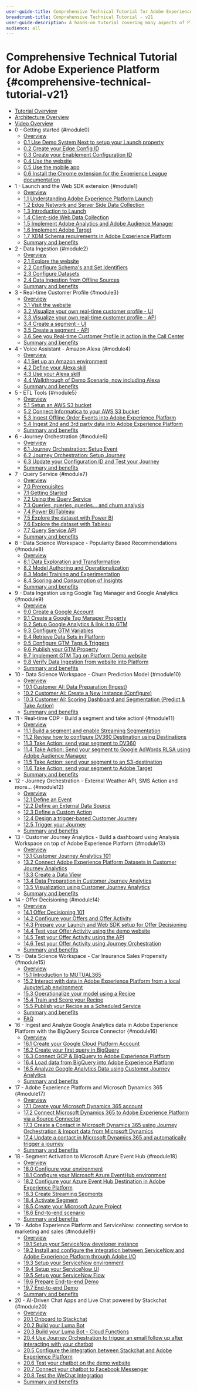 ```yaml
---
user-guide-title: Comprehensive Technical Tutorial for Adobe Experience Platform - v21
breadcrumb-title: Comprehensive Technical Tutorial - v21
user-guide-description: A hands-on tutorial covering many aspects of Platform, including connections to third-party systems.
audience: all
---
```


# Comprehensive Technical Tutorial for Adobe Experience Platform {#comprehensive-technical-tutorial-v21}

+ [Tutorial Overview](/help/tutorial-comprehensive-technical-v21/overview.md)
+ [Architecture Overview](/help/tutorial-comprehensive-technical-v21/architecture.md)
+ [Video Overview](/help/tutorial-comprehensive-technical-v21/videos.md)
+ 0 - Getting started {#module0}
  + [Overview](/help/tutorial-comprehensive-technical-v21/modules/module0/getting-started.md)
  + [0.1 Use Demo System Next to setup your Launch property](/help/tutorial-comprehensive-technical-v21/modules/module0/ex1.md)
  + [0.2 Create your Edge Config ID](/help/tutorial-comprehensive-technical-v21/modules/module0/ex2.md)
  + [0.3 Create your Enablement Configuration ID](/help/tutorial-comprehensive-technical-v21/modules/module0/ex3.md)
  + [0.4 Use the website](/help/tutorial-comprehensive-technical-v21/modules/module0/ex4.md)
  + [0.5 Use the mobile app](/help/tutorial-comprehensive-technical-v21/modules/module0/ex5.md)
  + [0.6 Install the Chrome extension for the Experience League documentation](/help/tutorial-comprehensive-technical-v21/modules/module0/ex6.md)
+ 1 - Launch and the Web SDK extension {#module1}
  + [Overview](/help/tutorial-comprehensive-technical-v21/modules/module1/data-ingestion-launch-web-sdk.md)
  + [1.1 Understanding Adobe Experience Platform Launch](/help/tutorial-comprehensive-technical-v21/modules/module1/ex1.md)
  + [1.2 Edge Network and Server Side Data Collection](/help/tutorial-comprehensive-technical-v21/modules/module1/ex2.md)
  + [1.3 Introduction to Launch](/help/tutorial-comprehensive-technical-v21/modules/module1/ex3.md)
  + [1.4 Client-side Web Data Collection](/help/tutorial-comprehensive-technical-v21/modules/module1/ex4.md)
  + [1.5 Implement Adobe Analytics and Adobe Audience Manager](/help/tutorial-comprehensive-technical-v21/modules/module1/ex5.md)
  + [1.6 Implement Adobe Target](/help/tutorial-comprehensive-technical-v21/modules/module1/ex6.md)
  + [1.7 XDM Schema requirements in Adobe Experience Platform](/help/tutorial-comprehensive-technical-v21/modules/module1/ex7.md)
  + [Summary and benefits](/help/tutorial-comprehensive-technical-v21/modules/module1/summary.md)
+ 2 - Data Ingestion {#module2}
  + [Overview](/help/tutorial-comprehensive-technical-v21/modules/module2/data-ingestion.md)
  + [2.1 Explore the website](/help/tutorial-comprehensive-technical-v21/modules/module2/ex1.md)
  + [2.2 Configure Schema's and Set Identifiers](/help/tutorial-comprehensive-technical-v21/modules/module2/ex2.md)
  + [2.3 Configure Datasets](/help/tutorial-comprehensive-technical-v21/modules/module2/ex3.md)
  + [2.4 Data Ingestion from Offline Sources](/help/tutorial-comprehensive-technical-v21/modules/module2/ex4.md)
  + [Summary and benefits](/help/tutorial-comprehensive-technical-v21/modules/module2/summary.md)
+ 3 - Real-time Customer Profile {#module3}
  + [Overview](/help/tutorial-comprehensive-technical-v21/modules/module3/real-time-customer-profile.md)
  + [3.1 Visit the website](/help/tutorial-comprehensive-technical-v21/modules/module3/ex1.md)
  + [3.2 Visualize your own real-time customer profile - UI](/help/tutorial-comprehensive-technical-v21/modules/module3/ex2.md)
  + [3.3 Visualize your own real-time customer profile - API](/help/tutorial-comprehensive-technical-v21/modules/module3/ex3.md)
  + [3.4 Create a segment - UI](/help/tutorial-comprehensive-technical-v21/modules/module3/ex4.md)
  + [3.5 Create a segment - API](/help/tutorial-comprehensive-technical-v21/modules/module3/ex5.md)
  + [3.6 See you Real-time Customer Profile in action in the Call Center](/help/tutorial-comprehensive-technical-v21/modules/module3/ex6.md)
  + [Summary and benefits](/help/tutorial-comprehensive-technical-v21/modules/module3/summary.md)
+ 4 - Voice Assistant - Amazon Alexa {#module4}
  + [Overview](/help/tutorial-comprehensive-technical-v21/modules/module4/data-ingestion-amazon-alexa.md)
  + [4.1 Set up an Amazon environment](/help/tutorial-comprehensive-technical-v21/modules/module4/ex1.md)
  + [4.2 Define your Alexa skill](/help/tutorial-comprehensive-technical-v21/modules/module4/ex2.md)
  + [4.3 Use your Alexa skill](/help/tutorial-comprehensive-technical-v21/modules/module4/ex3.md)
  + [4.4 Walkthrough of Demo Scenario, now including Alexa](/help/tutorial-comprehensive-technical-v21/modules/module4/ex4.md)
  + [Summary and benefits](/help/tutorial-comprehensive-technical-v21/modules/module4/summary.md)
+ 5 - ETL Tools {#module5}
  + [Overview](/help/tutorial-comprehensive-technical-v21/modules/module5/data-ingestion-informatica-etl.md)
  + [5.1 Setup an AWS S3 bucket](/help/tutorial-comprehensive-technical-v21/modules/module5/ex1.md)
  + [5.2 Connect Informatica to your AWS S3 bucket](/help/tutorial-comprehensive-technical-v21/modules/module5/ex2.md)
  + [5.3 Ingest Offline Order Events into Adobe Experience Platform](/help/tutorial-comprehensive-technical-v21/modules/module5/ex3.md)
  + [5.4 Ingest 2nd and 3rd party data into Adobe Experience Platform](/help/tutorial-comprehensive-technical-v21/modules/module5/ex4.md)
  + [Summary and benefits](/help/tutorial-comprehensive-technical-v21/modules/module5/summary.md)
+ 6 - Journey Orchestration {#module6}
  + [Overview](/help/tutorial-comprehensive-technical-v21/modules/module6/journey-orchestration-create-account.md)
  + [6.1 Journey Orchestration: Setup Event](/help/tutorial-comprehensive-technical-v21/modules/module6/ex1.md)
  + [6.2 Journey Orchestration: Setup Journey](/help/tutorial-comprehensive-technical-v21/modules/module6/ex2.md)
  + [6.3 Update your Configuration ID and Test your Journey](/help/tutorial-comprehensive-technical-v21/modules/module6/ex3.md)
  + [Summary and benefits](/help/tutorial-comprehensive-technical-v21/modules/module6/summary.md)
+ 7 - Query Service {#module7}
  + [Overview](/help/tutorial-comprehensive-technical-v21/modules/module7/query-service.md)
  + [7.0 Prerequisites](/help/tutorial-comprehensive-technical-v21/modules/module7/ex0.md)
  + [7.1 Getting Started](/help/tutorial-comprehensive-technical-v21/modules/module7/ex1.md)
  + [7.2 Using the Query Service](/help/tutorial-comprehensive-technical-v21/modules/module7/ex2.md)
  + [7.3 Queries, queries, queries... and churn analysis](/help/tutorial-comprehensive-technical-v21/modules/module7/ex3.md)
  + [7.4 Power BI/Tableau](/help/tutorial-comprehensive-technical-v21/modules/module7/ex4.md)
  + [7.5 Explore the dataset with Power BI](/help/tutorial-comprehensive-technical-v21/modules/module7/ex5.md)
  + [7.6 Explore the dataset with Tableau](/help/tutorial-comprehensive-technical-v21/modules/module7/ex6.md)
  + [7.7 Query Service API](/help/tutorial-comprehensive-technical-v21/modules/module7/ex7.md)
  + [Summary and benefits](/help/tutorial-comprehensive-technical-v21/modules/module7/summary.md)
+ 8 - Data Science Workspace - Popularity Based Recommendations {#module8}
  + [Overview](/help/tutorial-comprehensive-technical-v21/modules/module8/data-science-workspace-popularity-based-recommendations.md)
  + [8.1 Data Exploration and Transformation](/help/tutorial-comprehensive-technical-v21/modules/module8/ex1.md)
  + [8.2 Model Authoring and Operationalization](/help/tutorial-comprehensive-technical-v21/modules/module8/ex2.md)
  + [8.3 Model Training and Experimentation](/help/tutorial-comprehensive-technical-v21/modules/module8/ex3.md)
  + [8.4 Scoring and Consumption of Insights](/help/tutorial-comprehensive-technical-v21/modules/module8/ex4.md)
  + [Summary and benefits](/help/tutorial-comprehensive-technical-v21/modules/module8/summary.md)
+ 9 - Data Ingestion using Google Tag Manager and Google Analytics {#module9}
  + [Overview](/help/tutorial-comprehensive-technical-v21/modules/module9/data-ingestion-using-google-tag-manager-and-google-analytics.md)
  + [9.0 Create a Google Account](/help/tutorial-comprehensive-technical-v21/modules/module9/ex0.md)
  + [9.1 Create a Google Tag Manager Property](/help/tutorial-comprehensive-technical-v21/modules/module9/ex1.md)
  + [9.2 Setup Google Analytics & link it to GTM](/help/tutorial-comprehensive-technical-v21/modules/module9/ex2.md)
  + [9.3 Configure GTM Variables](/help/tutorial-comprehensive-technical-v21/modules/module9/ex3.md)
  + [9.4 Retrieve Data Sets in Platform](/help/tutorial-comprehensive-technical-v21/modules/module9/ex4.md)
  + [9.5 Configure GTM Tags & Triggers](/help/tutorial-comprehensive-technical-v21/modules/module9/ex5.md)
  + [9.6 Publish your GTM Property](/help/tutorial-comprehensive-technical-v21/modules/module9/ex6.md)
  + [9.7 Implement GTM Tag on Platform Demo website](/help/tutorial-comprehensive-technical-v21/modules/module9/ex7.md)
  + [9.8 Verify Data Ingestion from website into Platform](/help/tutorial-comprehensive-technical-v21/modules/module9/ex8.md)
  + [Summary and benefits](/help/tutorial-comprehensive-technical-v21/modules/module9/summary.md)
+ 10 - Data Science Workspace - Churn Prediction Model {#module10}
  + [Overview](/help/tutorial-comprehensive-technical-v21/modules/module10/intelligent-services.md)
  + [10.1 Customer AI: Data Preparation (Ingest)](/help/tutorial-comprehensive-technical-v21/modules/module10/ex1.md)
  + [10.2 Customer AI: Create a New Instance (Configure)](/help/tutorial-comprehensive-technical-v21/modules/module10/ex2.md)
  + [10.3 Customer AI: Scoring Dashboard and Segmentation (Predict & Take Action)](/help/tutorial-comprehensive-technical-v21/modules/module10/ex3.md)
  + [Summary and benefits](/help/tutorial-comprehensive-technical-v21/modules/module10/summary.md)
+ 11 - Real-time CDP - Build a segment and take action! {#module11}
  + [Overview](/help/tutorial-comprehensive-technical-v21/modules/module11/real-time-cdp-build-a-segment-take-action.md)
  + [11.1 Build a segment and enable Streaming Segmentation](/help/tutorial-comprehensive-technical-v21/modules/module11/ex1.md)
  + [11.2 Review how to configure DV360 Destination using Destinations](/help/tutorial-comprehensive-technical-v21/modules/module11/ex2.md)
  + [11.3 Take Action: send your segment to DV360](/help/tutorial-comprehensive-technical-v21/modules/module11/ex3.md)
  + [11.4 Take Action: Send your segment to Google AdWords RLSA using Adobe Audience Manager](/help/tutorial-comprehensive-technical-v21/modules/module11/ex4.md)
  + [11.5 Take Action: send your segment to an S3-destination](/help/tutorial-comprehensive-technical-v21/modules/module11/ex5.md)
  + [11.6 Take Action: send your segment to Adobe Target](/help/tutorial-comprehensive-technical-v21/modules/module11/ex6.md)
  + [Summary and benefits](/help/tutorial-comprehensive-technical-v21/modules/module11/summary.md)
+ 12 - Journey Orchestration - External Weather API, SMS Action and more... {#module12}
  + [Overview](/help/tutorial-comprehensive-technical-v21/modules/module12/journey-orchestration-external-weather-api-sms.md)
  + [12.1 Define an Event](/help/tutorial-comprehensive-technical-v21/modules/module12/ex1.md)
  + [12.2 Define an External Data Source](/help/tutorial-comprehensive-technical-v21/modules/module12/ex2.md)
  + [12.3 Define a Custom Action](/help/tutorial-comprehensive-technical-v21/modules/module12/ex3.md)
  + [12.4 Design a trigger-based Customer Journey](/help/tutorial-comprehensive-technical-v21/modules/module12/ex4.md)
  + [12.5 Trigger your Journey](/help/tutorial-comprehensive-technical-v21/modules/module12/ex5.md)
  + [Summary and benefits](/help/tutorial-comprehensive-technical-v21/modules/module12/summary.md)
+ 13 - Customer Journey Analytics - Build a dashboard using Analysis Workspace on top of Adobe Experience Platform {#module13}
  + [Overview](/help/tutorial-comprehensive-technical-v21/modules/module13/customer-journey-analytics-build-a-dashboard.md)
  + [13.1 Customer Journey Analytics 101](/help/tutorial-comprehensive-technical-v21/modules/module13/ex1.md)
  + [13.2 Connect Adobe Experience Platform Datasets in Customer Journey Analytics](/help/tutorial-comprehensive-technical-v21/modules/module13/ex2.md)
  + [13.3 Create a Data View](/help/tutorial-comprehensive-technical-v21/modules/module13/ex3.md)
  + [13.4 Data Preparation in Customer Journey Analytics](/help/tutorial-comprehensive-technical-v21/modules/module13/ex4.md)
  + [13.5 Visualization using Customer Journey Analytics](/help/tutorial-comprehensive-technical-v21/modules/module13/ex5.md)
  + [Summary and benefits](/help/tutorial-comprehensive-technical-v21/modules/module13/summary.md)
+ 14 - Offer Decisioning {#module14}
  + [Overview](/help/tutorial-comprehensive-technical-v21/modules/module14/offer-decisioning.md)
  + [14.1 Offer Decisioning 101](/help/tutorial-comprehensive-technical-v21/modules/module14/ex1.md)
  + [14.2 Configure your Offers and Offer Activity](/help/tutorial-comprehensive-technical-v21/modules/module14/ex2.md)
  + [14.3 Prepare your Launch and Web SDK setup for Offer Decisioning](/help/tutorial-comprehensive-technical-v21/modules/module14/ex3.md)
  + [14.4 Test your Offer Activity using the demo website](/help/tutorial-comprehensive-technical-v21/modules/module14/ex4.md)
  + [14.5 Test your Offer Activity using the API](/help/tutorial-comprehensive-technical-v21/modules/module14/ex5.md)
  + [14.6 Test your Offer Activity using Journey Orchestration](/help/tutorial-comprehensive-technical-v21/modules/module14/ex6.md)
  + [Summary and benefits](/help/tutorial-comprehensive-technical-v21/modules/module14/summary.md)
+ 15 - Data Science Workspace - Car Insurance Sales Propensity {#module15}
  + [Overview](/help/tutorial-comprehensive-technical-v21/modules/module15/data-science-workspace-car-insurance-sales-propensity.md)
  + [15.1 Introduction to MUTUAL365](/help/tutorial-comprehensive-technical-v21/modules/module15/ex1.md)
  + [15.2 Interact with data in Adobe Experience Platform from a local JupyterLab environment](/help/tutorial-comprehensive-technical-v21/modules/module15/ex2.md)
  + [15.3 Operationalize your model using a Recipe](/help/tutorial-comprehensive-technical-v21/modules/module15/ex3.md)
  + [15.4 Train and Score your Recipe](/help/tutorial-comprehensive-technical-v21/modules/module15/ex4.md)
  + [15.5 Publish your Recipe as a Scheduled Service](/help/tutorial-comprehensive-technical-v21/modules/module15/ex5.md)
  + [Summary and benefits](/help/tutorial-comprehensive-technical-v21/modules/module15/summary.md)
  + [FAQ](/help/tutorial-comprehensive-technical-v21/modules/module15/qa.md)
+ 16 - Ingest and Analyze Google Analytics data in Adobe Experience Platform with the BigQuery Source Connector {#module16}
  + [Overview](/help/tutorial-comprehensive-technical-v21/modules/module16/customer-journey-analytics-bigquery-gcp.md)
  + [16.1 Create your Google Cloud Platform Account](/help/tutorial-comprehensive-technical-v21/modules/module16/ex1.md)
  + [16.2 Create your first query in BigQuery](/help/tutorial-comprehensive-technical-v21/modules/module16/ex2.md)
  + [16.3 Connect GCP & BigQuery to Adobe Experience Platform](/help/tutorial-comprehensive-technical-v21/modules/module16/ex3.md)
  + [16.4 Load data from BigQuery into Adobe Experience Platform](/help/tutorial-comprehensive-technical-v21/modules/module16/ex4.md)
  + [16.5 Analyze Google Analytics Data using Customer Journey Analytics](/help/tutorial-comprehensive-technical-v21/modules/module16/ex5.md)
  + [Summary and benefits](/help/tutorial-comprehensive-technical-v21/modules/module16/summary.md)
+ 17 - Adobe Experience Platform and Microsoft Dynamics 365 {#module17}
  + [Overview](/help/tutorial-comprehensive-technical-v21/modules/module17/adobe-experience-platform-microsoft-dynamics-365.md)
  + [17.1 Create your Microsoft Dynamics 365 account](/help/tutorial-comprehensive-technical-v21/modules/module17/ex1.md)
  + [17.2 Connect Microsoft Dynamics 365 to Adobe Experience Platform via a Source Connector](/help/tutorial-comprehensive-technical-v21/modules/module17/ex2.md)
  + [17.3 Create a Contact in Microsoft Dynamics 365 using Journey Orchestration & Import data from Microsoft Dynamics](/help/tutorial-comprehensive-technical-v21/modules/module17/ex3.md)
  + [17.4 Update a contact in Microsoft Dynamics 365 and automatically trigger a journey](/help/tutorial-comprehensive-technical-v21/modules/module17/ex4.md)
  + [Summary and benefits](/help/tutorial-comprehensive-technical-v21/modules/module17/summary.md)
+ 18 - Segment Activation to Microsoft Azure Event Hub {#module18}
  + [Overview](/help/tutorial-comprehensive-technical-v21/modules/module18/segment-activation-microsoft-azure-eventhub.md)
  + [18.0 Configure your environment](/help/tutorial-comprehensive-technical-v21/modules/module18/ex0.md)
  + [18.1 Configure your Microsoft Azure EventHub environment](/help/tutorial-comprehensive-technical-v21/modules/module18/ex1.md)
  + [18.2 Configure your Azure Event Hub Destination in Adobe Experience Platform](/help/tutorial-comprehensive-technical-v21/modules/module18/ex2.md)
  + [18.3 Create Streaming Segments](/help/tutorial-comprehensive-technical-v21/modules/module18/ex3.md)
  + [18.4 Activate Segment](/help/tutorial-comprehensive-technical-v21/modules/module18/ex4.md)
  + [18.5 Create your Microsoft Azure Project](/help/tutorial-comprehensive-technical-v21/modules/module18/ex5.md)
  + [18.6 End-to-end scenario](/help/tutorial-comprehensive-technical-v21/modules/module18/ex6.md)
  + [Summary and benefits](/help/tutorial-comprehensive-technical-v21/modules/module18/summary.md)
+ 19 - Adobe Experience Platform and ServiceNow: connecting service to marketing and sales {#module19}
  + [Overview](/help/tutorial-comprehensive-technical-v21/modules/module19/call-center-servicenow.md)
  + [19.1 Setup your ServiceNow developer instance](/help/tutorial-comprehensive-technical-v21/modules/module19/ex1.md)
  + [19.2 Install and configure the integration between ServiceNow and Adobe Experience Platform through Adobe I/O](/help/tutorial-comprehensive-technical-v21/modules/module19/ex2.md)
  + [19.3 Setup your ServiceNow environment](/help/tutorial-comprehensive-technical-v21/modules/module19/ex3.md)
  + [19.4 Setup your ServiceNow UI](/help/tutorial-comprehensive-technical-v21/modules/module19/ex4.md)
  + [19.5 Setup your ServiceNow Flow](/help/tutorial-comprehensive-technical-v21/modules/module19/ex5.md)
  + [19.6 Prepare End-to-end Demo](/help/tutorial-comprehensive-technical-v21/modules/module19/ex6.md)
  + [19.7 End-to-end Demo](/help/tutorial-comprehensive-technical-v21/modules/module19/ex7.md)
  + [Summary and benefits](/help/tutorial-comprehensive-technical-v21/modules/module19/summary.md)
+ 20 - AI-Driven Chat Apps and Live Chat powered by Stackchat {#module20}
  + [Overview](/help/tutorial-comprehensive-technical-v21/modules/module20/ai-driven-chat-apps-stackchat.md)
  + [20.1 Onboard to Stackchat](/help/tutorial-comprehensive-technical-v21/modules/module20/ex1.md)
  + [20.2 Build your Luma Bot](/help/tutorial-comprehensive-technical-v21/modules/module20/ex2.md)
  + [20.3 Build your Luma Bot - Cloud Functions](/help/tutorial-comprehensive-technical-v21/modules/module20/ex3.md)
  + [20.4 Use Journey Orchestration to trigger an email follow up after interacting with your chatbot](/help/tutorial-comprehensive-technical-v21/modules/module20/ex4.md)
  + [20.5 Configure the integration between Stackchat and Adobe Experience Platform](/help/tutorial-comprehensive-technical-v21/modules/module20/ex5.md)
  + [20.6 Test your chatbot on the demo website](/help/tutorial-comprehensive-technical-v21/modules/module20/ex6.md)
  + [20.7 Connect your chatbot to Facebook Messenger](/help/tutorial-comprehensive-technical-v21/modules/module20/ex7.md)
  + [20.8 Test the WeChat Integration](/help/tutorial-comprehensive-technical-v21/modules/module20/ex8.md)
  + [Summary and benefits](/help/tutorial-comprehensive-technical-v21/modules/module20/summary.md)